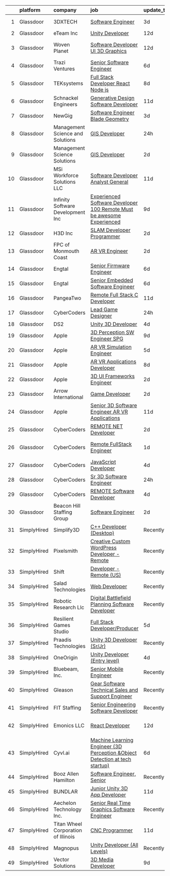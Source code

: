 

|    | platform    | company                             | job                                                                                                                                                                                                                                                                                                                                                                                                                                                                                                                                                                                                                                                                                                                                                                                                                                                                                                                                                                                                                                                                                                                                                                                                                                                                                                                                                                                                | update_time   | location                   |
|---:|:------------|:------------------------------------|:---------------------------------------------------------------------------------------------------------------------------------------------------------------------------------------------------------------------------------------------------------------------------------------------------------------------------------------------------------------------------------------------------------------------------------------------------------------------------------------------------------------------------------------------------------------------------------------------------------------------------------------------------------------------------------------------------------------------------------------------------------------------------------------------------------------------------------------------------------------------------------------------------------------------------------------------------------------------------------------------------------------------------------------------------------------------------------------------------------------------------------------------------------------------------------------------------------------------------------------------------------------------------------------------------------------------------------------------------------------------------------------------------|:--------------|:---------------------------|
|  1 | Glassdoor   | 3DXTECH                             | [Software Engineer](https://www.glassdoor.com/partner/jobListing.htm?pos=109&ao=1110586&s=58&guid=00000182101de453986883a15dc06e75&src=GD_JOB_AD&t=SR&vt=w&ea=1&cs=1_05bfe24a&cb=1658127771257&jobListingId=1008005840550&cpc=8A48E7D5890B96AC&jrtk=3-0-1g881rp9t2f38001-1g881rpadi15m800-c6b13fc7484868f4--6NYlbfkN0BxJiPmzglThtDlmiloJHE9Ce5CD7bn-HGAMSBWQ_ed4uXHk8Q80LpYmFXqBGXclbjkctVquXcGP7pmJtOy-jiLcdOh0u3D-fW9EtfRPo0RXxZ6iUNtv68jgtH1BMFzXrgcKGpaeKYm1XOvXBfdrxw6CIYEkOeoL41kQcSIhorFwhcB7KVSTvESokhaq3p9xwKOMHcty3kU2KZc7h5zcPejJWAYq0JGL_1QNtYxMAN8jW-8IQec0ZD0aWKxi1di-AlsNjvJrHtzL79i_0qvrM_rMRRS-3w9hpRozcznUhjCVDNMPLgVWQW5J--tnh5VBd6-9p2Lr9uWpiqONNdH5dh1OyxErnfNI3qrg4mGXpyL2HwQlMGDWTPk0ap7RkMsKT7Tla1EQRxsGIByO6MNNOGgBtr7--1aDk-UEtbqR3YrWadqcajBFYrmkIRyEsn5cvP8aTo2ReggfOYAyX55dPOtRPlr11jnkeY5tgjNzehmFrpt1qf3Chqyn4dDMtqi1r1daq2XKXPFUA%3D%3D)                                                                                                                                                                                                                                                                                                                                                                                                                                                                                                                           | 3d            | Grand Rapids, MI           |
|  2 | Glassdoor   | eTeam Inc                           | [Unity Developer](https://www.glassdoor.com/partner/jobListing.htm?pos=115&ao=1110586&s=58&guid=00000182101de453986883a15dc06e75&src=GD_JOB_AD&t=SR&vt=w&ea=1&cs=1_ef97616a&cb=1658127771258&jobListingId=1007985414064&cpc=2CAED5C921A5F994&jrtk=3-0-1g881rp9t2f38001-1g881rpadi15m800-e4f5f2f77c7a5e27--6NYlbfkN0BrebvuryEatuNHUHZCAQUz0OnV0ltSPb-mADEOcHGVot9rTrxxekT_0oFh76gfC5mPXlbWNqmB225apfScfrCU2JrkwAS7ewq6yO6Haz_G-wU55LR7RRBedLF-9-2wWB-zpB5YeSZ4IwU1LLrhnPtAiQ9DRpiCdciqnutn4FeqqqxBf-2elZ3V7AfpppKr23KPBMBCPfR-Ob_HqnPdezsZd1bxVhj_2SDTw1emy3bM1VTqraTnBLMtEtIbpqF2LGZa_FBkTHBhf9dvxEewmVwm84FvwxLXoyJxLk-h1QSY7hJW0DUIHT_PMhZU2VLiU-heJ2YN6UoxPman_DOsBq56GG-77O6HpDt79xi2DvT3m2DbYo06NI8Cdr-U_J08h6_iOJZ6cocZ0hbAEgK6cOo6xRetUVH3pfsp3Jp2pMSKpeu43ZsWW6lQIqmurshGeSAL13PUVHN_xqij389kcY8BSN9ZovYoICiXTrFpga5OgdvnTsayRuiUIitL4rWKhGY%3D)                                                                                                                                                                                                                                                                                                                                                                                                                                                                                                                                           | 12d           | Remote                     |
|  3 | Glassdoor   | Woven Planet                        | [Software Developer  UI 3D Graphics ](https://www.glassdoor.com/partner/jobListing.htm?pos=105&ao=1110586&s=58&guid=00000182101de453986883a15dc06e75&src=GD_JOB_AD&t=SR&vt=w&ea=1&cs=1_ba1cb779&cb=1658127771256&jobListingId=1007986416991&cpc=EB1BD5B9C2162114&jrtk=3-0-1g881rp9t2f38001-1g881rpadi15m800-45e24007f5f1396f--6NYlbfkN0DSgjPPcnEdvoK3uuxfISLALE6pB1FR7YSHOr_tSg5_QCn410VK5Ds4sai37YL-FnFSoIZqvE9RVYgU4zL2mlfJ_uFXv9xCsapT1JUXc56Sf65AsmN7g1lfrJd60L6aU9d3gZIf_D8CIwL1yA069_Fo_jYKHls2jd_9vSYBSvU59-ydQFe80vLvRdlRA7u5cQ0727H6ZI0CAaCr6nyqGQM8CSO89g5oQGVVtk8-mZLjSVp-Rq3ngnhxsktXPVigb1Y_TrxeN3c7PFqGYysXwMrQLuN33glpPJU3NyDQQtY41Zh8NFwCuLOxdMdBJWOBdqUWL1_X0HmfKCFLe7Pe_LBU0eJ1E1EQNYS4SZBc4-mBkp0ySCiAOIk2XYfNlj8btNF_MGvOzGggqkIkxARgU39N_MkzIQT1AvUZihF7_qLz1kqRyYTV1Qf5SigpPM3R2nw1ukjw_Kzb4Lg9-3oF5LtbHbHmSjWYFLyiSEeNGQeEbFoTD1Zhk4pFOST0NdP_XlPCndoeowXiV1g1hBge-wUWlUvX7fBqmAdEWASKqpR9lBU6fTgic-Jc0xK3IWNjP7tX2BXOP6pkZw%3D%3D)                                                                                                                                                                                                                                                                                                                                                                                                                                         | 12d           | San Francisco, CA          |
|  4 | Glassdoor   | Trazi Ventures                      | [Senior Software Engineer](https://www.glassdoor.com/partner/jobListing.htm?pos=110&ao=1110586&s=58&guid=00000182101de453986883a15dc06e75&src=GD_JOB_AD&t=SR&vt=w&cs=1_1b6e07b6&cb=1658127771256&jobListingId=1007998137942&cpc=56632219D727AB75&jrtk=3-0-1g881rp9t2f38001-1g881rpadi15m800-f16609d8f6ac3bd3--6NYlbfkN0AZhccrYCUSJlZEde1UnGXnwlG1V9FU8luw-eezWnVYr49lGYRsvm72A9IUJ4ARmmhhmqWqCsHT8TQvZkntzYuetMgMs4qSz-iCt7D3uhbiC8eEDz6dFHUh5Oy8zx9fnbTTiSF7kdw9GxXnUvpMcjEN7LnUIyTdMN7NrSVMgyKIwgoHEq_9A2e7ArpXTeoqS9HAB-lGxi5FBrPBWwXtGAnz3ipWkB3ouTNCTVXFqYZFRKcXJPufMI6FirVDN5fq97Fxj-bneTxppOEtgAOwTk0EX8voKDGbZkekchToeS57akRxWybVkEhTEmxejq1aD8aE6vLY3IbeOAfVZjEHiTFDXsh6EB_h2EytrppunXVpDgHijPKp3o17ZjFotYcS2vgkHfJngAHnTVmo9Xkm_-O3KU0RPW9BX30v3VF994upAykbxUYJZ-SG10ZAbZ5X8qs%3D)                                                                                                                                                                                                                                                                                                                                                                                                                                                                                                                                                                                                       | 6d            | Orlando, FL                |
|  5 | Glassdoor   | TEKsystems                          | [Full Stack Developer  React Node js ](https://www.glassdoor.com/partner/jobListing.htm?pos=126&ao=1110586&s=58&guid=00000182101de453986883a15dc06e75&src=GD_JOB_AD&t=SR&vt=w&cs=1_42b5eeec&cb=1658127771259&jobListingId=1007994197078&cpc=451933188B21919D&jrtk=3-0-1g881rp9t2f38001-1g881rpadi15m800-e5470a0c88ea5a8f--6NYlbfkN0AuKz8EBO1xHDEL7V2YF9xF3dC_I9B9i-Zw2Jh8clPMK9BxhHDJszxSyW718EipT5MlaGIjSuPp5ThcRqBXMXYGPTa03Ekk-65yCIpng8GrnZwI-xdKEpRv0ZmCj6anxiJ7czwOpXb1PgzGPNwQoOONxMJO8q6FFUY4ZKBspCjha5KoeZTS0ko4u6wikH0Qd49fS6pmlT68n0zBYbNEni5rq2IQZt-iPlrq18dteuGmuDIT3mxc1T4IwLJOZ-jaifLZOZ_unhKEYlknHHOrEIS8Qo_RxtOK1FP0JDWoNITx_8Rzguy-VkNtOZNQWvqXsIoKc3oR3qoPoaoj3S8si4lvThjo6vikrXy6KZmGcduef1JGQ0tCbLeKQppfahOMZG21qlnSZ2jvuEYuhnH824i_5NDukRUhJZVRGwaKSb1SqBNPS-p_TnTg2SHqVjU8oQ5tX12wCkR7OhhqlA2x9KbpxTGzYI8h9UEDbhB9tC7utCX7GZKssL2W8TiY5uxt_sIN6Xd-A58AVhvistCKSsrV1uBeZSB2w73G7wg6XVxT_J637atiFBx2M8HHYBG8B3aSbYd2YglZawsiFIdZfPS539DhG3KZl1kQmTpgy5ca_ySfkTs6ScYdGkfhOQdyAAoPLInPCTgCEG6nUYi84zSy8dLBaLn1xj6GAJQuHx_AAFj6kj4J-dUPuvvCNEKEuFp46JTTkoJyJN2WP2hCDHNm0FlDWF_M8KkcMrWZ7b6YDTnr_J7tw90msBO4NIGOCfqzDmCt3mwI0u2Vuo8H74j3M_rifz8wDMwQO7qEVbxWUT4LgUCTowIqUUywi5KEGdXeO8ZckjsCi4letHA7Do6weIox4uD6ryaxHV7QD71oqSaaNLKv9JSoOZfxufWXNefq9jnPjdAXCw52NPKTgE0pDEofT71VA7RcBOyJNFmnaC8OUMU_QGadu9WVTzI0xlCspZ11y0BH2w%3D%3D)                                             | 8d            | Atlanta, GA                |
|  6 | Glassdoor   | Schnackel Engineers                 | [Generative Design Software Developer](https://www.glassdoor.com/partner/jobListing.htm?pos=101&ao=1110586&s=58&guid=00000182101de453986883a15dc06e75&src=GD_JOB_AD&t=SR&vt=w&ea=1&cs=1_0e4d6df6&cb=1658127771256&jobListingId=1007987458836&cpc=FB91BA2009EB6168&jrtk=3-0-1g881rp9t2f38001-1g881rpadi15m800-7e547bc3bbec425b--6NYlbfkN0BrTPNwjDoELvBVia9gkET74rNEsU_fi4RRK14NiMbuskwBmYiUl43ITcLe-zL9azDC2bpr2SCa5atbsWtVarJGFgRc_UdXsaXv9eSq5MhWIbYHXS2iNjxtl57jP_-YbQkWhoL7t-RZsYxZUoCrAWVDMEXxgRFdx9CQTy9-cnfIsIM4DpLEIpgy2J1BXSAbDob_TWCQbJuJttYrU43vksug_C3aQzLbeRj8ieQ0ro6VHfT5A-gOE7_f9tXakB4nfMg7W1pFZfM9OjVaDVX-gNW1y6gmVg4PaALxNOUoLkKt119TV_-F5EXaaBE_qxwHXDjfshuS6fgmJLEUyVl_hFWVt-hJz3zAjWd_16d7vdaHEULDpDQsP14qUK-88wGZfU7ZhcGTgdFV0lI_n9Q4Mm_UMQR3dMFA_2i4ANXqe_AHWnfq2PdcLAT8latloYgfZPSwyQZxXq28nXiTtj_K3QUhhWJGeFm-JI-BBFowN5RrDs-lXH2qlgqrdVQM9SCa131OWNxOLKC37rqnLucAUn7GEL1SGkgW9w4%3D)                                                                                                                                                                                                                                                                                                                                                                                                                                                                                      | 11d           | Omaha, NE                  |
|  7 | Glassdoor   | NewGig                              | [Software Engineer   Blade Geometry](https://www.glassdoor.com/partner/jobListing.htm?pos=123&ao=1110586&s=58&guid=00000182101de453986883a15dc06e75&src=GD_JOB_AD&t=SR&vt=w&ea=1&cs=1_a59343b7&cb=1658127771259&jobListingId=1008007115522&cpc=7F6F94E2229B3AB5&jrtk=3-0-1g881rp9t2f38001-1g881rpadi15m800-b6efb5f36d7a9c11--6NYlbfkN0DMRWx3dxQwEUy80STP2pDlM0S_bnaKySzJTmtENEPEW3GrnwDjkmeNwP_gM4-BL2G9VqmTJnqK9C3H7EK7hVnOrW7v5Xg3mH4sRm-dh5uhqzJHApu4-VZaWdG0UK4pBnDKww55av_Wf8q3UY-PGU5TXtzioDi6yt1YJe1c7Ay8uDydSv1xKIoUecpnPg310Jj0blGKO3N5IENugbOadX7Gjv5uTbYL2UNIU4hIU1zq0iDFRenA2GNUOTOGwuAbN7R4EShJ-pD0j686ULVs4buA8UsZEA1Z9a1gdYBMQjxc6SWSdvbLtw0eP0LfMiaGJC72YcbdMnmqe2BriFQd2IeDbtXdPOFyVYSfc3zkfmyjGuHtWoBbfKyWWOgQ3l6U46BpFKvpKMH5OQJsGGGSbBgqv6CHBkBt7ssSLd47x7r8yab-ByAtsipRVZvFSV4CR1zirNT5CZXfIYC-UXqiD6ibQFsN3kct9gR4WGwkbSaFnZWoUEoJDyKPRYnKqv8UEMYL80vIWwZM-69pXBPdUe9lmKjERovwuqiS1tsASjz_z3YX7RhjXT-ri29H3zCYTYJfBqdbyz-4qM_-3pNAnAZwSQuPla4Kno_oQTICyXzeRlGJkRGhMRs-cwvo95ynsOYjCwxisoVmS0Kbzg3wHIKC2W7hwV53hnVam3GOjHHfdNNeHI9X9umEQKrZ4ygLdpsZ48-QEp3JnYICQM-6nw74brkc6durLAG1pV2bzmfdpmnTPOu0CHwTv2KocOihePU%3D)                                                                                                                                                                                                                                                        | 3d            | Orlando, FL                |
|  8 | Glassdoor   | Management Science and Solutions    | [GIS Developer](https://www.glassdoor.com/partner/jobListing.htm?pos=104&ao=1110586&s=58&guid=00000182101de453986883a15dc06e75&src=GD_JOB_AD&t=SR&vt=w&ea=1&cs=1_743bd756&cb=1658127771256&jobListingId=1008011093750&cpc=BBBD384EA192911E&jrtk=3-0-1g881rp9t2f38001-1g881rpadi15m800-e6bb34db540aa408--6NYlbfkN0D788tVLZnHYB2JKTLmCXo4PydfvtZKcdbYx6lxKaz3Imdx95jlIVm03Hlg52grzxIfQb6i2kOGsmw6mlrBAzUW98swinoh4htG-Z_t_cNGy0UWNgR57ixR8Ksvb1Z5XuwvicyZ13R2X8xHvKPjcNVGU65xyRpPgLj5SL7g8lUO6m9ikQ47CQ9gK6PWlRayUY8Q5sGB285FREap6Z0isHpOaowbcfBsaix0KIxigK30o9ZK7zVIUgybhH0IHtwDFsPf3cI5-lsnHfl7F3rxrjXhSv0n6yzLw1ASRv4rtSO-Lc0HvfM5AboXocsAgIHakOz_T74aVzxAoRpAV6uwJI95yLlb1Atc42_abqhUm71rRQK5jOMRN9eAmXox4wpknmNaSlYYTnjh0fgPqOK6gm0UF9fIi2xOr0DVLwAHONMubEaPvVxM2gUGow2Tzc5MgOOYENT-TCaXQwQipz5Ag55h_R5lVD6wPfY6Vz8pDLW5lC0KlQ3lg4Qx_8zqcZpZQ6HL6ri5By8liA%3D%3D)                                                                                                                                                                                                                                                                                                                                                                                                                                                                                                                               | 24h           | Reston, VA                 |
|  9 | Glassdoor   | Management Science Solutions        | [GIS Developer](https://www.glassdoor.com/partner/jobListing.htm?pos=102&ao=1110586&s=58&guid=00000182101de453986883a15dc06e75&src=GD_JOB_AD&t=SR&vt=w&ea=1&cs=1_21bb5b61&cb=1658127771256&jobListingId=1008008426386&cpc=93AA082196C185B9&jrtk=3-0-1g881rp9t2f38001-1g881rpadi15m800-f691534a5cb0defb--6NYlbfkN0D5EoDI19pzLD_ZoAvoqM1-O9qeTV9KvYbDAr1-bMzVcQf2IFddxPxdVpy7nU-eKPkVl2j_kXMp2VNSq6XAsCy1xL2FA03BOcK43qNTTXUwQ9ZVeX9oC2-ale2ASakUlZrh_Mk8ZWIt_Nb-3BN0sZjtTDXt05vzuqMIqGR_7P_gsEFFUBVItSBf_XrVMIA1d93NgxjB-gb1M0tRFJ_7TbbfMObfSZ9Cd27KCh0I7c4R2uqY9-ieKWRO6r49lI9w2bWupi1wCbhCPdna_IUVnr_61HD2qZkjd49b0m_2cn0w5GUXGCMIZ4ARcwlit33vjtHsK1DBIMvL0M07VFBGq_MdjVrZyxl91nTRrUHbM1eV9XCVF1LdSOD0h8Czc58CMB9I0HfjLRhZ-aiXGN2FyuluWQF7QPFcHFOy8ASyTI_fAL7FXBbOOqnwMv9hLCB0xBEHiXRYpxNzIsHUf-f4m5rowUqj2OM6U7_Hjz5x0ieagVjPR8-1QjPewDQeMYYO-e85Vn5j1E99Bg%3D%3D)                                                                                                                                                                                                                                                                                                                                                                                                                                                                                                                               | 2d            | Herndon, VA                |
| 10 | Glassdoor   | MSi Workforce Solutions  LLC        | [Software Developer  Analyst General](https://www.glassdoor.com/partner/jobListing.htm?pos=120&ao=1110586&s=58&guid=00000182101de453986883a15dc06e75&src=GD_JOB_AD&t=SR&vt=w&ea=1&cs=1_31b0a4c5&cb=1658127771259&jobListingId=1007987829949&cpc=451933188B21919D&jrtk=3-0-1g881rp9t2f38001-1g881rpadi15m800-a873d79e8ee18cd9--6NYlbfkN0Dg9NeJ8_UI-_aTbBL9b9PV1VIAb030JKK9X34KvyrkNiKcIk3LqY9I34kHZwOtSKihXfYVj57dr8D1lUAZnq-IR_IAYhx3mZqPYt1W28kY-NoDTa9sZ2qdKvcknJx015bYSq55ncP3RFmwb7leoYtzbPMiZgLoXS_lUh41dfIltsBe3nPGn_r777aU9qXf7UW2BUkWhMhCDue-M0NPUqhbvob3Ly2olwZOKv7ON7oB6iRaBzOsm0cIMARQKBSQ32K3tFyUxx3ti-ICgqfCjZtT32UUlEy6ML1g98zfjy5mOpETmYerKuTIHoh-O6gKPHAsmakrpNhaScsKOtb3VTOAI8pFXRErQU3l-Y-7sWihiHHhCli0SBWOG_-gH9SuyLeP63rhxa1ds5SZsxYdV1P2qTohAXnntca8_SPDQX6fDEEV73QhvOND8hEMAXpMCYif94mxOc4tNtZg5Ki8ltfwOq0qDtSr6wvdEvVnLVdbkvULETJEa4FgBtTjhZCFhrX_bdvQpAb1cjS8KZjmXzpW)                                                                                                                                                                                                                                                                                                                                                                                                                                                                                                     | 11d           | Chattanooga, TN            |
| 11 | Glassdoor   | Infinity Software Development  Inc  | [Experienced Software Developer 100  Remote Must be awesome Experienced](https://www.glassdoor.com/partner/jobListing.htm?pos=107&ao=1110586&s=58&guid=00000182101de453986883a15dc06e75&src=GD_JOB_AD&t=SR&vt=w&ea=1&cs=1_81d806c6&cb=1658127771256&jobListingId=1007993394974&cpc=DE56C24FF6DEC286&jrtk=3-0-1g881rp9t2f38001-1g881rpadi15m800-eac65cdda7870806--6NYlbfkN0DXKDYI_yepg0NlIxbNRNpLYk6-xAUlLi5O8UrMeMQSh3pNpjdiW1Sf8S7F-R7ry5FRXc-juaRw04YKabKgxk8-6Iru4SUJLBmPhkQiSB2TipXdLRwztxZIGFPW1Q4dowMoeyW0CQZCb3NDnlQrFdAgvHBP5WPEDsrbrqIc9s6hXIaXGTBynWm7xz1TuoFFnYaxS-DG78xfGStEyzQRoco4cVYtNUnn2M4bPDQpAeaLbhMLfP13DPaRQC7WNPVlUy0uyGbX1Vot1S-1XnFVOphAcQhmUxbtkArQICoNHeB6cGkNEXArKPWXjOmnisiGB6CuJOzNfWQwVJQCdEubEMSycdiQt7e1m7IF7lo8Tam_fFESaPsYvBh7O31lvSGx-nLNo-7c9-C77Zl7WgYNWhVO_KEsUeXc5SoEhg5meb7vW4BgyhYrJae7GCflRGgTiFzq-hHGiqXmKzhxVuoeJNbS6WNZM7ELrmXpKO0BwHQkXZcO-DzjOK55j8g5uZ9YyrXKMPFfqFLz1f8tw3LREX7MDsfkvRPwXAjYoHWjQLnh_bwoDPUWO8hRLpWG3yV2ZFI%3D)                                                                                                                                                                                                                                                                                                                                                                                                                    | 9d            | Remote                     |
| 12 | Glassdoor   | H3D  Inc                            | [SLAM Developer Programmer](https://www.glassdoor.com/partner/jobListing.htm?pos=103&ao=1110586&s=58&guid=00000182101de453986883a15dc06e75&src=GD_JOB_AD&t=SR&vt=w&ea=1&cs=1_eae87e45&cb=1658127771256&jobListingId=1008008514010&cpc=3B453408E5782294&jrtk=3-0-1g881rp9t2f38001-1g881rpadi15m800-5537fc3e7733a8e5--6NYlbfkN0C_kYFcWe4Im3TRdUSuZqhyeMxyATEL5ulxS1hc4rSp6uKqNyxQYFVsQKMFZziBSJ4VVuNJK6yjH_GYAtsTrze1Qz6f4gXqsCRSNFF7QtgPCkfZ1LDRuY6iL-qy01m_njHQ5NguFAnKepn7DqBh6iK6SQil1RNdjY6g5p0OF-GiGKpi1nUh1co2KdAT1kVRsxI0qt3OqJ_cvwzcszIdYJ4g3cYESVA25x32jAZCyw48qGVrDOj6DSZDo86ffBPQwtghr-HUO_ZSYYB3_bOXrMugVcBORsjs_qiT-N4adulejATShNYGXx7PxTOzg6qAcCH4Fhb-99C5H7SrTv9xIx5V5G0pndftV_D6iAZfO_L1BtyCjLQsnJygAllKQJ81g0DWQ3VKnnZ7y2PgskLKPfZF6ogHpoGpiqUm7YbA-naNbKST9_eZodY-MZzkJbU79eZWnTkRQrf6TAOXxrdSqbsHSAbCROz48KEesIKkfqMAtLmArcsj9GVSKGtvvUPDe896DP8g5G3PZw%3D%3D)                                                                                                                                                                                                                                                                                                                                                                                                                                                                                                                   | 2d            | Ann Arbor, MI              |
| 13 | Glassdoor   | FPC of Monmouth Coast               | [AR VR Engineer](https://www.glassdoor.com/partner/jobListing.htm?pos=108&ao=1110586&s=58&guid=00000182101de453986883a15dc06e75&src=GD_JOB_AD&t=SR&vt=w&ea=1&cs=1_00c3510b&cb=1658127771257&jobListingId=1008008395089&cpc=AECEB822CA110EBC&jrtk=3-0-1g881rp9t2f38001-1g881rpadi15m800-6ea360dff88ed17d--6NYlbfkN0CLv2CBgusphKIwL-jyz1jWirmJ0svNnTxHpeNhNaNJDD3B_l9KdkoZlyygzogx0NUkkQBJEELeXyE3aqUkDRqupv7WzzVk10YumWlohhatGi-Z14Ozi3HdFgiZLW4ahInlZBVGSH8DCv0MIbIoKUvFqKzXab9I-mAtpaYOVNOkK56mikoJBO4JMNqHoTWJau04B1MuqfcRfE5SNSMDkTLeFsGM_-R2s9xQMbt2JfT6CSwhbL2UnfsKhmSyQselFKEE2kqTuhfoPAqpMS5Ump4016SYvL7NARuq6XOlyBqKMa4tEYTvyVGvftIlKvTqJN5Gj7-hJgPlgJVK1GPDo_C5JGE9exPyHPDZqwPNbYnph_KTvkGa-K2mvTuxq1EkT_jjopU22X1PFIV1L7Fk4KN9lnhp_cOFSDnoBa0lrEcSWgc5S7519cC2L0hcQSVbil1J12rVWKxg084Q7KeYb-MzSRhS2ejft7r5kkwAE7GVyxw12lekGnZRlHWsy3VZjPqHJnZu_sGC4jVQLYdofcvL)                                                                                                                                                                                                                                                                                                                                                                                                                                                                                                                          | 2d            | Remote                     |
| 14 | Glassdoor   | Engtal                              | [Senior Firmware Engineer](https://www.glassdoor.com/partner/jobListing.htm?pos=125&ao=1110586&s=58&guid=00000182101de453986883a15dc06e75&src=GD_JOB_AD&t=SR&vt=w&ea=1&cs=1_259361b2&cb=1658127771259&jobListingId=1007997749854&cpc=FB7E4A1762AE5BEC&jrtk=3-0-1g881rp9t2f38001-1g881rpadi15m800-f352fd73ebb209b7--6NYlbfkN0B7Z8t6fEMDh_BTkcJVPNJicKvZQEBTy5HSwyHa20ewqmyfWNXjNsfvmtdqiCQm-EwkGVhWC41tiQN2mrC4JIHXkbo0d9lIRyVttaPD5n4y0YB2JTrKS8Xs-UojCRzAQwoJnDd55hQ_pVUPu4o1f5GskgQLgBiwmvKf8p3NXDyAG4x17QdoMSExGb1pWsV4vBAwkY4NJCR3ihPDmxDT4ADJGkeCqfmKM0ieZgEfY5gBZEO2VjwXK6WlHIGi0sdOyt7M6fQmcxP7ahRRomSW8Dgf8bpKT1rQK1pOW6Kd8yfv-CQ1xcXdOrMxjqV1zoLMa-cNrcxQi1EE7lkrkLWY2I87xU4efKBoJsigUSFoSZZJW20QmK_SPpkN9tZrSjNXLipXkyePXp3cH52wt7DxmFnd7bJkVGv3--fAJPSLpelW2E3yZ6a_cpQj4nQk6oWhlDGAHv41hychsSYLOd56fif-q9cQEzqnstLS_oSi8wkDWBI-5htXAq33YBMSoQrlkwtR_81sF-kn9CIwrCvihSbn)                                                                                                                                                                                                                                                                                                                                                                                                                                                                                                                | 6d            | Remote                     |
| 15 | Glassdoor   | Engtal                              | [Senior Embedded Software Engineer](https://www.glassdoor.com/partner/jobListing.htm?pos=130&ao=1110586&s=58&guid=00000182101de453986883a15dc06e75&src=GD_JOB_AD&t=SR&vt=w&ea=1&cs=1_b2b3b58f&cb=1658127771259&jobListingId=1007997824843&cpc=8795CF9063CD573D&jrtk=3-0-1g881rp9t2f38001-1g881rpadi15m800-82d6f23704817a50--6NYlbfkN0B7Z8t6fEMDh_BTkcJVPNJicKvZQEBTy5HSwyHa20ewqmyfWNXjNsfvmtdqiCQm-Exwe_wbqNu0QcFeivMAlMSODOnjPIM4O5KHHcFOrvF3nZ7IR0TS_3NafrLNa-GRmrCLDBAWYCfr-3yabP6jYzArtLUwaDuZHeZnwhhiPjv9hMRAdwv-Rdt9ASIuz4idRbyqRbUgB7mqjdTbLDeOjBzGjGfCAV_oGMPXtTPb2jJGLB29J8XYxm0dcJ0gBF7QJroshoa1Ktg74e1BzWTWGKCn6rMyQm9R6KtLIEj6i9VXdGPniAElRDi5_IUoGVFEp-flbqzZcDe-6VslqQ6biLwA56mnUIyDk3lMpZN1OvrLXAUdi3bf_tPaTdXM3TOUp-8Mz49vtC3h3oILwy3Nb14EWu97fhTwVGrHSPJyhg3MYupyRKrtX1hy-GfJZH2OA2kOrxFJBDync8ILjmlQKyuhx6YzotmsuRoNU5w--qk14y78XIT0_w4FwMtcNuQ16DlJVJo_h253JVPi1UmSuWPo)                                                                                                                                                                                                                                                                                                                                                                                                                                                                                                       | 6d            | Remote                     |
| 16 | Glassdoor   | PangeaTwo                           | [Remote Full Stack C  Developer](https://www.glassdoor.com/partner/jobListing.htm?pos=111&ao=1110586&s=58&guid=00000182101de453986883a15dc06e75&src=GD_JOB_AD&t=SR&vt=w&cs=1_98655094&cb=1658127771257&jobListingId=1007987822530&cpc=AECEB822CA110EBC&jrtk=3-0-1g881rp9t2f38001-1g881rpadi15m800-b4681075ca74780a--6NYlbfkN0DNW2r_g_L4iYlqGxiHKsZQ9YGI4uo45ioTMb5HFAR8n6iDGHO1VjmvlIPbblnpE7ZtFBUYOjTuSl88U1jlK8KBNXypQKDW4Bo4bremIaL_2KQUJN-eXeaNSHEhinoUH7nP9bxEoLzuq5DJ5Nb9TgROI_7XQVUiJwM7zoMFyd7Euhr_f6gFbbZO6tJWZQYjhdDSdf1F4Sx4ux5ENdFCdbRuAQtppTpzpriLVSTz_0L4Xl32RoXHEurj09ChQBQQZyWz_2gotrWVuG1OWtlT2WXZEXBrwp6J6qn2qnacF8gnU5uP8bCo6ddE5Gze4F9ZdK1IEAJ4n_TNaJCVrhuF5cOoqSevSPFWTVM9paDTBDdsjdsvWLUT4GMTFTQQD6JbLpzq2TLPV1LDIUOKgP4KWK7_Q9ICRaIwZBJpUhzLfJvCFvbbpxOP6Cjyfy9YAzv4psrrNB-LfqRcoCnB1m266bDgwxqFgqafddyrNg3ebdTMiEzVCopgzD-TPNQF5Dgw61M%3D)                                                                                                                                                                                                                                                                                                                                                                                                                                                                                                                                 | 11d           | Daphne, AL                 |
| 17 | Glassdoor   | CyberCoders                         | [Lead Game Designer](https://www.glassdoor.com/partner/jobListing.htm?pos=129&ao=1110586&s=58&guid=00000182101de453986883a15dc06e75&src=GD_JOB_AD&t=SR&vt=w&ea=1&cs=1_e39e1874&cb=1658127771259&jobListingId=1008010211291&cpc=6FC5BA77C9A4CD78&jrtk=3-0-1g881rp9t2f38001-1g881rpadi15m800-f7b861915d408422--6NYlbfkN0CpFJQzrgRR8WqXWK1qKKEqALWJw739KlKqr2H-MSI4eoBlI4EFrmor2FYZMP3muM0MAK12PrKEhXiLX5QhSZiV6BHLDz2GYIhMFtINqh4iB4NQVJB8D82fBLagCXjqoaGrpG-6nZATlWZtFTEPvz3YrAc2zhDnzuKuWllI_cbxpFHMp11SOHxlbeNK2YjUU3goVUBo7HL0Qa06lrBz-SjAjF3GHyOyE0YxqpUn4E4tbKXFDiIauECdgSeies0OWTlxszEezufJEN2RMsqscKJDCfroHrdZB4XIdlAG6th9wpiKucDdV-OC4tEeY1J75BtNOf_NzlRzSEeVl_T3dIiFf5NtA95s3ymZyFqTFHkRvOm6BA9HkuJkt4O-ESIXrrJpO_otSt2YkqNSNJ7dIC48oOh7ACRmI6pbNwgfPa0WnEvaFoqXoLnF8f-sX7fJUXwQIIJP7T9PnVBKb3Ucf_K5TjkjLgvhj_k20Vr--t1r6xLJoraDuY-JxhSkg8OljYnuDGSJ7qKssLv-f5DQ4n_BK_8wpWRf2WqZLvVxyMdr7NGDJcAY-5L4UvWrzLFOGicc74yrxL8dZoUDYqIhFFoyH5wdQ6b32mMUDy0t7IA9oXfRuZLYvgdyXoDx2LzpgoUco-Yrvkg2OHMtwQNDu97-ghwmvmMs0jlO0Bjd-gCBIAdMtcROgqYG4H0Pgncm6oilAb6GN6WviicGKyBkKoB9agazhQdK84uNsbBtqBW6bi1UVnr0EbH7L9_gVoGEQ63O2WmFCtfaNkrVA-x3IeTMeUYHlOp2SqHaPgEI3Qu_FgfuMpAY1USeWBdYh81ZW-ExtbClXSD0w05IWvbdqQDWDRC2RPeA3I4yCSIQ76p6M4h_RITigP3akOsaPfFVDB-Fj2q608-tPV3TEWrnJBooRKFADnYSKaq59uivgER7bPPFCTeuOYKLY_tb1pSZI8yIpLrAiUZ-C5Romx2cbmRlIF1NwFoYQ-QXUtwAnRNUH7WSFGV8a36X)                      | 24h           | Baton Rouge, LA            |
| 18 | Glassdoor   | DS2                                 | [Unity 3D Developer](https://www.glassdoor.com/partner/jobListing.htm?pos=106&ao=1110586&s=58&guid=00000182101de453986883a15dc06e75&src=GD_JOB_AD&t=SR&vt=w&ea=1&cs=1_02975c27&cb=1658127771256&jobListingId=1008003789277&cpc=07D58528F3898F33&jrtk=3-0-1g881rp9t2f38001-1g881rpadi15m800-3dc75a4ae4966aae--6NYlbfkN0BKZiTU3MWSf2834NP8-BeeJRmueELpPi8r1E1YtrvsfHIZFXDrlmQ558dKnDmfieoIbn97QAPoRW-TZ4mkqvqP2tqzRnsaUdrNmaIPkW_IKr_b80_HPUsdUYmP5ZWsVs3gTiWr6j4NWSiCx2g7a77tRh7VYoXUMP1SO6_vUSlwwpxN9kSPQ8zkOUvjLEvmMQ9y_-rjhgFnVFAziIbFZe9nBAvcpg05lA5-0-w8J6ui3A9c6oZ-7X8ATU5vJZEpS77X_LiqRMu5xy6LojB9ceuacpKNs5rS1nMUp-vmecF-i-n7JvKPQBb3pirlvjFjDEU1YnhW7iv__vrIhQrewKbo_KxfugONlHGJfY92C2DBfJVvd9cR1XbGbqkyVE3oRT3EvMWiqbdZBYio496NhLX2nj5oao5jKmh0suIz_J8bXWmL7wLRunqgc8UCcV0-BC9Mmm_kYgfV4Lv_H5iJi-JdC8XMGR8VSaObLM8JrTQ3SlWIQvsEVjtP5BBCofvfyWZhZfXOujTR3A%3D%3D)                                                                                                                                                                                                                                                                                                                                                                                                                                                                                                                          | 4d            | Niceville, FL              |
| 19 | Glassdoor   | Apple                               | [3D Perception SW Engineer   SPG](https://www.glassdoor.com/partner/jobListing.htm?pos=122&ao=1110586&s=58&guid=00000182101de453986883a15dc06e75&src=GD_JOB_AD&t=SR&vt=w&cs=1_b0dfcf9f&cb=1658127771258&jobListingId=1007993991398&cpc=AC285F3A3ECA6BB0&jrtk=3-0-1g881rp9t2f38001-1g881rpadi15m800-b697dee509798ed7--6NYlbfkN0BvKrLyj5gPmtZO9T8euul8TCxuuKNOtzRJOomxnwSEodTz2Bc-sPZlt2Zgji_QUXHFFizkquRaQAhsFQIIj7hX7ChGpfYR-KQyW7EEhdPeuIBDIW94J6pyy6wI0XmFQkXa3ZpQElqBwcqR4bVC00SN95FRPmJZlQgipNX8-OJCUiv5eT06jiVq0r5t43evchRQ6SOLfEw0gDGBKcCEa3_X8brsakqtJ5jJAXGYepHYLOR9REuxfBJLTdF4Q5vXBI05rONsw33zURhpWp_I5JabBBH3XgV9-wC5evAe9Yk4-nkDmtjqQHmCHCuiUvuJwB7KraJG4r3NWK-pSVN41GUdB83qw4iwbX_hkNCOEJnIQ3j1lXJEKHSK-QzMA82Arq5zKmwb6NnbJWiOweyN0aFkFXE8K4Zk74AHPvLrkx3SK1fz-Jb91OprxtantWjZ8pzlz2QtrQzGTZ3ZoxlSCHNYakuVjPd4W-_mxI8eRDUNpNw0MePfgQDsGgOIulCcwVyx5KTn_QdAsKev3gw345GruEpO7g1g2X1e6-Uscfh8XC0Duu63s-dhPKVYpCVosk6_cF5XzodAlD2IPQqBqi8yMy9Kszh4yDc4sQBo38QyTBElDlleGoqHPd61wQCIzzk7sGbm4-0-ApIZiV5jqxpeFRTZxquEZ2dJzPyDTHq4Z9JOQ1mkBbNtdZnqRhSfw7oAVXGiQnnuaXoCMjKkFDEKZ65ZF95vVE0bgc2SsI7Ms2QnwZnt2FE8TByOWMzeS8CnKQblfG5JeU60ugYjXFMzDuRYrFHS_53xZ1rc0AMdOkMPHm78nrLnoAdO8kKoDV62ZL-tOi05i3FjAp1IEU8-H6OJi9hrKyujy8njiqxzgmPji43R6go3RF-M2H2gI8C8gKkk-KPjI_XuSS72FRvHJO7jOgDoGgS8kcjT5WcXElHr5j95SYyj3MZnLa7_KWaKfEBsCwYJSQ%3D%3D)                                                  | 9d            | Cupertino, CA              |
| 20 | Glassdoor   | Apple                               | [AR VR Simulation Engineer](https://www.glassdoor.com/partner/jobListing.htm?pos=121&ao=1110586&s=58&guid=00000182101de453986883a15dc06e75&src=GD_JOB_AD&t=SR&vt=w&cs=1_57e4dfd0&cb=1658127771258&jobListingId=1008001513374&cpc=F41FEAB56D215062&jrtk=3-0-1g881rp9t2f38001-1g881rpadi15m800-24ba9ab259d6a033--6NYlbfkN0BvKrLyj5gPmtZO9T8euul8TCxuuKNOtzRJOomxnwSEodTz2Bc-sPZl29JElYHfcoQrr0yPk0Tdd6Nbb32zimBhZvdhHb6yevcXCDmhj8oI1C75MFbRbaCQNVMieRm1kJoJEOjx3jqP4SJ18lXukNgF4rugy9xR0zkvrzq92OC5jimI_wVO9TF2qTdfxSylX7qMfPXYTFoahZ4oS5H9tdI7Ml8zWH8yK34QZbSoC1_y-vHkfqUyPJqFVDtjeARUid1R2EY2iPkSLgR-Ukbr5vEziNFvgaVf5vwCkIxTThkru_GMybayDNHmlrqMQ_vlmUUJvEzjK2PQl9GrdealFuWry9CRt-FBlgn6xogA7A7KXOA3HXebBOIwKKBVrAIN6YqC8BA6KR9Ts_5l65pLxi_v2oPwDJzllwYATKWuogamsjrL79ImGZ5JoqtauKoB462nesI9DrSa7z6hrfqNEQseTpXqwrIhjj9sZUvILk0HD7Ia0Z4ZvN59mI2G0nP_4Rr1X0NE0k3nGXxXHMI77s05-qFsEF0scmD90lAXodjGWxrZIW1A8nGMhgF122amQVmkf-XPDdosd_DED22hhA0yO1N_iTZyQ9XUDCS9D6PSSdkXP5OmEbf5zYKczNtuZQsHcKX9kaukxQWL6gd6GeF7konGNJlhAtDz4Q0BrLcnV3v9iHUbt7BYFZB0DCFKvm_cGjCDSj0uAr3rWHgKkJhFlsPBZLZLOxMaRBe23vdBaWCtlPWg6EQ-zwmf10oChR7Wo2ic3O2n7TKh5ydfuVs61ZEN_Fr3uhMKC5XfRvEtOG5l8n-zPLv9Re0o9X6cHOnamFlDByuHWoGrWQjmmTfMtG99VDnkHNECKqyAD1azNsN_XgavyFMztlLbjyhFlZ0gYca4zNIUZxLjadvN-EyxNsU48ReaJgogrY8STez-Q_hVtW70ClKmhvzpuOrMW7ZtVRNchGaa9w%3D%3D)                                                        | 5d            | Culver City, CA            |
| 21 | Glassdoor   | Apple                               | [AR VR Applications Developer](https://www.glassdoor.com/partner/jobListing.htm?pos=118&ao=1110586&s=58&guid=00000182101de453986883a15dc06e75&src=GD_JOB_AD&t=SR&vt=w&cs=1_726ac44a&cb=1658127771258&jobListingId=1007994891462&cpc=F41FEAB56D215062&jrtk=3-0-1g881rp9t2f38001-1g881rpadi15m800-15adf13a267b7ee5--6NYlbfkN0BvKrLyj5gPmtZO9T8euul8TCxuuKNOtzRJOomxnwSEodTz2Bc-sPZlbtkML8D-m4qO4tenHzNlb7E2qJGfEyi-pL3ya1mCfx4mIE81vJ-_0NUs_GDhmArWDmFns1206buQWsG-nkoYsR4TWoGSK0mR_xd7k5MLJckPV9qEvYYh3VTA727--0JAP-7IFBmaW9K1PgbRb4snlmk0mEXVnmpnqPpbV8T3RIgsB6tnwARN0di4hnsfESSEXg946rSxpvPrEfFU02lwrPI_28RDAqfK8sgSJ--QwGwCSAed2TuUG82I77jL8WPTf7UNo0-G50KaFSPPHQdbI-OVZzQIYI8uE8js94RdGH7cLluVCPWOxwydToIK8rEFxICdCeL9uucqSif_dK1es01FgbcworuIauRMWAoTL3d6IzNkDf4RuWWTYvYA028yk3jNCOYoSyulIC9Ng6e1gfcav9dYCi691SmUbC7S59hOhleIx5FBvZ-3bY0QQwXmi8BF0n2T85w4keiSHS6NvduDzON3E42L9Iuw-hCBhYTKRmRWewGT9A-6TnUTxmT8HpwlFKFKPDBixvx3O1FHW911SISWX-VqBWGCTPAk44_1VmlH3qWIlxh2xCMgChEZJ7RGipjNmMCEW_oWtC6LYb3tUDSVGcBaW_ld4IW5lvLlRbil2WtWO4hVlQVia6XKoLw3sjbOnlMSJt_lCJNp1QBRHQSsOuYYvAivNRGy3YngtB4F01xpepagJvDcT41pKeHnW5ic332j1M9QXno2de7JcQaliqB1UpFFcJD91if2Ur6OLJiOda_8SA3JV2j1b7Ri_uWJNNLmCb0ZZvfDQnZLiCQqHB8os7KGnndxMxPJfhGO21tqo0fYj7PvQIhHYOp8ms6MdxfC84ayeQ2XF1R3KzHukAFJ7O0LQ3TgB51cNjlzyC9EqOkwzN7gS6SanWyVJRpgEIR5E5rcQ-jEXw%3D%3D)                                                     | 8d            | Boulder, CO                |
| 22 | Glassdoor   | Apple                               | [3D UI Frameworks Engineer](https://www.glassdoor.com/partner/jobListing.htm?pos=114&ao=1110586&s=58&guid=00000182101de453986883a15dc06e75&src=GD_JOB_AD&t=SR&vt=w&cs=1_a6bec535&cb=1658127771257&jobListingId=1008009138654&cpc=F41FEAB56D215062&jrtk=3-0-1g881rp9t2f38001-1g881rpadi15m800-740bc62d46df2290--6NYlbfkN0BvKrLyj5gPmtZO9T8euul8TCxuuKNOtzRJOomxnwSEodTz2Bc-sPZlbtkML8D-m4oQhPFEr4JoDiWtrmkvOkV1ZeZt1Muek4EO_rVM0llkCDFJS_9uaxYJWiFKTl_FbjPnK4EOWOPfMIK8uW9YU4tGk4l-OSyYNAYfepmQO6JiCtYt2TTJPDxfLU7mIbWecFeGMDB2qCoWkS7MqKJXTnGuRJPeGpurpMf0naj_5BTRbj3p5iRy95p1Emq1UKsd5rusif2kNwp5B5OsAQJ7CDWKecC-q3G0fmiWQvD3PNYgBcmkBwq6Vzj-poPsOaGPvEIDb8CnDAOYyed4d7C1Cuc1wnLYZFzqK8alYW6fb2afbtmtOLJ3ZjMYaQuwI4ZLrqkHWa_pFLjIRnDdNOe40mY36lPD0EQMROdKXLRRM5C097ANoJvMqhCazRBWOWW-9XgXixGAalU0S0_W5fMKzn8ivV7MOFAQCgbcRZzoEixbScycz3V5koaLddvLj45twoL-polG8cgKVDkP2JENLEazHsLMq5FsM1yXOwYp5--8AU0BFJYZKJI6hMhh0ueMDFsTQmAbjvxh2rw182gafiqU-6c0vIXppn1yeLIYRu_8_a9Eq9ljkijEmLZc77n6q6M1tMytKTavSUZp7IXG7G1hXtXlpSv6D-jyDmDkyAZs-OtVcso5rGvpVBG-gLk--kJTwEQ6-cFkacvpYrUTizd1MskfZaTTceL6kt4Au4YCnQUDRUtKIK9PLSLuqeEoXLkjMjwULrRo7mz_Fm80uEm1ysOnlfw3XiPTz3E4R7kw9forDDyAk26DD15N3qzAYNtd_beo64Yl8cHGsGHfckXd59RT88zgZXJjwUBJQc-PqujFKWbUUI_6m0QhsJ-W0aqa8SFDHGjsNqv0xtUtFbJ_UCJh70TNJW74RUqRRgaAl1mEmcMJrMS4uQfEDngvwltsu0QKpDw6jA%3D%3D)                                                        | 2d            | Boulder, CO                |
| 23 | Glassdoor   | Arrow International                 | [Game Developer](https://www.glassdoor.com/partner/jobListing.htm?pos=112&ao=1110586&s=58&guid=00000182101de453986883a15dc06e75&src=GD_JOB_AD&t=SR&vt=w&ea=1&cs=1_e4fd8728&cb=1658127771257&jobListingId=1008008494479&cpc=C4A69CCDBB3B9599&jrtk=3-0-1g881rp9t2f38001-1g881rpadi15m800-8ae01c0f36fe9a0d--6NYlbfkN0Cs_GljMRtxZWq9EeVFiOrfb1E8GU_w2DWk6sAisfzPocODJL1mpd4Pf6XwmzHYX5uVFaZl639YvIUhf-SKfDp7rCWLf-RZZ2tRwus04HweTWsFzpbwwAPxyTadbN7Ao1EH0iw7oUONHlCoEN-l4WPfkkqi9NCtWOn6VRIglnoiBhCpXXAV8Ff-mOO3aJSyHrI_wnaw4r8t6yANIJXZ67EfiHsKGQ29a1hhCRLw81B9N-ffmbdwDrdMaBCT4yLDcbdzS_M2LnQzxTLIOXYDa_Xmpe167XOyNeByvosHTuiGEu-i-g4Yt7fmVaeysgo7EOOgVW1jFG9dLuKE92IBFVUdHkxYsueWQuux9wIrWOtX6u8CvRTan9L61pYMI-Q_fCBjbnOJVGxhCbVwDIyCWUDmHTBtH7gP6K2pTalbxJS_NhQkvlkwu3DNNKJylvyF7gocZ9Lk1y6uvyTDedZb_0fKnTs_W3er53w%3D)                                                                                                                                                                                                                                                                                                                                                                                                                                                                                                                                                                            | 2d            | Greenville, NC             |
| 24 | Glassdoor   | Apple                               | [Senior 3D Software Engineer  AR VR Applications ](https://www.glassdoor.com/partner/jobListing.htm?pos=116&ao=1110586&s=58&guid=00000182101de453986883a15dc06e75&src=GD_JOB_AD&t=SR&vt=w&cs=1_479cbbf6&cb=1658127771258&jobListingId=1007986637432&cpc=F41FEAB56D215062&jrtk=3-0-1g881rp9t2f38001-1g881rpadi15m800-4186d3402bbf687d--6NYlbfkN0BvKrLyj5gPmtZO9T8euul8TCxuuKNOtzRJOomxnwSEodTz2Bc-sPZlbtkML8D-m4r72eF5UcTDMU1FaSYnofi4ylDPY8Pt1Ty3StQr7k8aEwbt-B-z-gOzzE6aq1P65m-tE6OhN0GONET-xmMmOEDXAdSHNfjDSeAdtU_SylFYXiiQfVIqFEKq72gbCqJLTmLkEAJp3zSBGY8wuLZ0ae-Cf4aJFew1Aoru3iMOww9_RX9bqb_otfCXWblFe8dmXQpTW8Vwgq_sLpUgg4xjDU3ljw9UJXsHUnyEE0VWxxaZatVywd_nUfbCH0b4exPkYrlkLdqBtbAJMrMxkbfWRtzXp4StuFOEf_Oj1WU3kNmD5Ps-xIzMVQzbarxqQcuWvPOR3WWoyFP2MwL1U6YBFlWIBcXXtbQXp8Sl-S6QVLxR99e1HcMHS7opCpzFSJY3jkNbhmupR8_vcssXn90aF_j0us9G5gSQ11QlGMPrHU6tqaXspqTJ0EFTAduiVTF9ifteNcT1hsHPz0JRw9uq1bBcwnaVLVuI1sOb423lDcQKLNogXKBrDIRj6s9wYLl3jqGHQyzQhADUinOtbhrgVwlZFSexgFGqpLABhjuYfFTL2II5gvzZ-rHbvwEWGZFXAsl8Tu9wxoT1DrnLFgjV1Jtljwz4t4-dU3VjuhtPQkvYqDqvAYEKXf5kao00uTUcNNeGHoJ635nNwDSVUjD6850Dyz_U3zi4CpLQCvJgtZMKMH5jfSjbHibE6rw7SOaF_tUXoOP7nXjr2mizcAHgCN4kqjIbkOMQlo_X-mmUXOPwApijKiUVV7hIYa4zmo64GJuk2XeXx3ESOnlDwbjTsuZYjBV_qzOUyo8rxBKZcXFIWCffzJ2H1gSJfRWZIqx9W9PnIbjRjSxqqtj6hLyYPEQ6cF4gsdrdQ0SrhU5NCONhYdRxFvaXw8rv_JRWySxqJpeu9fLIL9zki7ls6BggPxWtwXtS1w8K1pwHMqND5mBJHQ%3D%3D) | 11d           | Boulder, CO                |
| 25 | Glassdoor   | CyberCoders                         | [REMOTE    NET Developer](https://www.glassdoor.com/partner/jobListing.htm?pos=119&ao=1110586&s=58&guid=00000182101de453986883a15dc06e75&src=GD_JOB_AD&t=SR&vt=w&ea=1&cs=1_a678e7b9&cb=1658127771258&jobListingId=1008008701966&cpc=FB7E4A1762AE5BEC&jrtk=3-0-1g881rp9t2f38001-1g881rpadi15m800-32609025d60cc9ca--6NYlbfkN0CpFJQzrgRR8WqXWK1qKKEqALWJw739KlKqr2H-MSI4eoBlI4EFrmor2FYZMP3muM1oRu76nIrQEWrq-nzECdAveoNzwYlYWLzN6FQ4mInq0W_-MeaT-7q-6mQjMIk3ofMYQAN8w-QNHGRYnyg0u8Gi4SmT_SpBxCpmUhy3NrjLgskUtGxFMJhOzJ0IezVcogTsKmeczjMRk8coYKMpF16ejgNKMfE0pHSycOQH1atlmAWBCHIjVlitbV8thSx8kxxaObc1yloaWBjMo00xSokbb2s3idQC8dkYVdqWlL5LGAq33XrhkIUWwcOkibZZ7_pOdT2JYItS8PCc8RdVJb0PO-NNwSnrbtkGc1iS0Ru2ha9gOHQholzsRha-xTfaTRfldIezaUVeqhttsYL2yNMjEDwty0XzO9s-x9Xw4zlIY2DGFx0JZgy3uV8WyEKmRHcuUFZQndUU91whT5bPXcuqYRwehUckmeKbxCOjd-dyoJbvJ9rucvJnxlskSoy6wcKvh27FO1VO51-07savcBQlNeWz7oLTXX4hFm_gFCL0Y-tK8cXE5HM3Qypx6-C27jVknQSxgaB2ELlEDH0mFiTnuS72Y4AYktqWgNH49LT_0a7qEo4wJz_qtYXUNe9_dLIQinH_mTCXJ_lhQMWX6DseSMlbkz2JC-STg7yeaTepAplAk62YhLtJaO4ARS6ujhNVjCxfZlhZu-Xu7udjf79ub107NgRltrzBEGCta75AklNzHQXYrfDnm9OcBpX1_nBiE7bhHwlOPFoGqB-Do9j5u4IplWMBGL4VGd7YkQ6gE5kwprqwHLoe-sRkOvaMvBJPqxCHs18o47nXMc8mI0DKAdyAhM8Pu0LpoaQMPBpBACSZ-CGoAYynrBMytQKOSHzm1FSEbDNEEjtRJnz47FK4LrzgqadiaSlfpzxXjKtPtqqA9iZ_nXZNu4Vo-Lig5yi2VCpJlIDzse1iMdqz4gT--I4P7IGh4hJU_8NTAgVP4g%3D%3D)                     | 2d            | Mountain View, CA          |
| 26 | Glassdoor   | CyberCoders                         | [Remote FullStack Engineer](https://www.glassdoor.com/partner/jobListing.htm?pos=128&ao=1110586&s=58&guid=00000182101de453986883a15dc06e75&src=GD_JOB_AD&t=SR&vt=w&ea=1&cs=1_146df338&cb=1658127771259&jobListingId=1008009980634&cpc=FB7E4A1762AE5BEC&jrtk=3-0-1g881rp9t2f38001-1g881rpadi15m800-571b3b0fdbc5b03c--6NYlbfkN0CpFJQzrgRR8WqXWK1qKKEqALWJw739KlKqr2H-MSI4eoBlI4EFrmor2FYZMP3muM0K9Plf2oVC_8yqqEuYul4gQmHUweETcuiUd-Lj5I1nVYrpdvzSLUgLG11rEaUcLZPsKsSEikeEiuiB4Fxh8HsKprOf_flwSacIYlH0-MOKBGntY0A_RXJ1ov0b3rZd3fFHUQLrlseWUVfgun6TaoLomze7znfYJqThxgB1Rj9qHbwHXzeatS1Wt_WwiOIuWidpmXEWuWpyku84P2BwQ3ibvHYhIu12AYJ9h3bnwNosMbLRQdr575amz0nbwMKKERQ4qM9Lunu3a48YB5zNgONZqVr2FL9K96Q8l_3PU7wCsfVZLj4CWJzeoUWD9EUKAG5zM6AtPbZu2FGgfQR11fPNY9xEY5ADP1HZPZyv86GqIEwEGdm2VX6GvzonrBv5phVLF2cJliEaG45AgXH9nyGkaV5f_4qmYk0Y4gYq7ImYLz2ztKILgrpWd5VEGZDwJkI0rabzjlzNGZiRkwdCCsCZL46pw08kRk2ZiBFUgh1T8sNiCUwUTBj6IjfnmnVCymmwaPNYcGbJzAIclDNnCpOmgW8bO4okDde12sWdI51M4uGSOzo8FVOCqEcxOD2-cxf3N1vnz07jnC-PsNn_X9-5gvCFU6twG13SyltfEAF5fVNg_wyByo5hDVQ6avA2HJIofllOSdOrFh9OydNMSL1Pt-78BujgxHuZRr3YgC5bIbQ-kPuD3tTqG7SxeydL2dOXZLWR2GudMKyqHc1MJBwTR1LAJh7tU9-jVenIYdWuGb3hhug3sVi4UQ-Mh-OE5lg3DfK3VoRZBq9Mey59vOtdr1UJB9-rzmSYMnhN9AYJUJoLHzYZ2ejPv4yPPZkK4KxMvOPfUyCDjg-5njke2fp57GMlBLLGb36MCHLsnXoSC8jFYJtgZl9AV08ZnL1tg-cFbaAE26vID-OUWDR0PhOw5EXQ5gD7ECQ%3D)                                 | 1d            | San Francisco, CA          |
| 27 | Glassdoor   | CyberCoders                         | [JavaScript Developer](https://www.glassdoor.com/partner/jobListing.htm?pos=117&ao=1110586&s=58&guid=00000182101de453986883a15dc06e75&src=GD_JOB_AD&t=SR&vt=w&ea=1&cs=1_3cf0ed70&cb=1658127771258&jobListingId=1008003038428&cpc=FB7E4A1762AE5BEC&jrtk=3-0-1g881rp9t2f38001-1g881rpadi15m800-51cfb9307bf8d986--6NYlbfkN0CpFJQzrgRR8WqXWK1qKKEqALWJw739KlKqr2H-MSI4eoBlI4EFrmor2FYZMP3muM0j5H2zccCLKjxNXi7pGyBypUwueuCYR7fzGW5SiG2ugKWP90M9oyfV7YRmJG4Xo50IKMJCDxTTtchZ0Vnu0y4-ZzgQ1d6RdQRXT79y0EMEtBiFK_Yd0SmFzqkLvs1kPj8sP6MLZSyKrjVtGLwHvFWljCtcOW9GS7q3tfN06LW4WeJgc2JXFGKH9vKksoEXFTrTl-nVIlG9YvNpRcUJvbx2DQ71w3SOZP1Ot7emeo3wyVkCL5-lSsd-SZsHS1V0Wi01dezTG67Q14s3GdUH885X2BCsMLluJT25l2TYpcFjcW2PZSBkNVpcT7YtBjFLtMpsCgykokY2y2iCO4Ktp43XyehR1Ie9sCdzxz7-TLu8gaa21EC_My1cCMZA0CxTVEP30K_rDFAzJgV2TgaSY6nwlNK0Zyr_GvJld6-ke8ljWTyT2Fn_KMiPVMP1vUWSb3nAFLvxyfr2DJEvfptAEIfv5e2C3lZ6z73B3IEbfX-tORAu3V963piqKDfOUu6HBYB57tqb_KCaJ3vPgmRKx2X6xogthWkVTRxTUNZDCG1KgTxacMlf0QNoaKz4FjPO5vPBkl5zs0U5B2cUzthuK2twENncLaWmbdLqUoR7ymaV7QhEDcyLVXD4CbY4mNc1RLutGTzFf8Zm82Q86n3eM1aKH2COyiwT6Uyly-eWjoq5aMTFRiN0iwqIhQpCuUr93zwcs-9W5tWnWdNjAAL0fmg0Z524cdfNDl0QZOTy3blh5aNZs0Fz9fkyfJ4EhMn5Y4uV5qHjwCFfexS01Gg9uC4vyof2TFb4eazOGn9CmMfLRZ3DbninBW9rZTLRyTVUy5KeD7PvZhP9jSdrs8mZ9UbJjYXvffDD3IjUkzohVkHWS0I697EsZ3gjKZ5nEy9oQeS5pgiruYchTWyhugwkPWiHmbKsyZuChD0%3D)                                      | 4d            | San Diego, CA              |
| 28 | Glassdoor   | CyberCoders                         | [Sr 3D Software Engineer](https://www.glassdoor.com/partner/jobListing.htm?pos=127&ao=1110586&s=58&guid=00000182101de453986883a15dc06e75&src=GD_JOB_AD&t=SR&vt=w&ea=1&cs=1_06f91271&cb=1658127771259&jobListingId=1008010211014&cpc=FB7E4A1762AE5BEC&jrtk=3-0-1g881rp9t2f38001-1g881rpadi15m800-b9cad0cf45141ab9--6NYlbfkN0CpFJQzrgRR8WqXWK1qKKEqALWJw739KlKqr2H-MSI4eoBlI4EFrmor2FYZMP3muM0MAK12PrKEhSPFFSGPT_U3SOHY_6kiO9UUOCd6t8f6EnekfKpfvy515X34qce118M-IuDwwGfMPstpIcWp0DSlK2_k8lWGvHkgy4AwyAmnsHNJA9THwzx0quptAUtaLoHmoKf1amV5o6s3FFNcfmQbSMgDg7p4wTP3XYzdvtwEdYHA7n-EunZ06VRP83LpkUVk0MJDLxjv3xB83Sb7GHRFDwv2vD-ZVYPyfvsJoPFW9QWXYjfavOpPmbyAJ_6OzyDnHxTLi4uM2f07FnwzS_tti8QdMl7lZWpVChVcrwM0apYeM9gNGXnd_UwAK8Gh-eNxunhjNpKKMevpgmcTfNOn9ZUu_RwoNRmwxnuvH2O31OVcAz0QvCv72TFys63abP35u0pvgIG3kyLb_CDKOpJYwebq_Cl5T74WajOhUCu9IXbnknoiNBuM6G7h4qAsNGAxnBv_Da_16Fh2ZditCAG2dUs6yA5o1RdMc_s-7ROUc-mV91o0lFcu_fQHTza-EOV7gJAOH4xPn0m1gxvtvW2pEfB_DtL2_CYG72IvyOQaQ2GOvsy1q6L2ovpg2vFpzYnkK_48x99Oitq-OMgec9wVzyyxLluu_4vKtgbYxXCB3vAu-y4FaVLRTsnUfnOJBiyjAtg3zFsDESWz3YjdkHsVltitHjIP2ImpNMe9RJCHrw6sghZJDWuEKfiGecJkR1kLRIgi3V4XcRx_zlnIMQk_LjWbmuTyFAAYwrE_C__uUKokRFfyhUSG_Ui14svC8hvMAO9uSc8T-nrRlRmS3klHEjXucBfLs8z_lXqhb4Z5_TjkNGVlUYEm4zfEvybMrqYf9-PruIaqI-QTjCUFV3-KAYoVrkXyYV2B89lpP0q3Eba0l4fvXax7wGg3suacIyGw0H4SFzsstbvyQnXZdRe-t0KvMHWVigq-Wyz3azMs8yJbR_S3UFp9)                 | 24h           | Irvine, CA                 |
| 29 | Glassdoor   | CyberCoders                         | [REMOTE Software Developer](https://www.glassdoor.com/partner/jobListing.htm?pos=124&ao=1110586&s=58&guid=00000182101de453986883a15dc06e75&src=GD_JOB_AD&t=SR&vt=w&ea=1&cs=1_47de1af0&cb=1658127771259&jobListingId=1008003038599&cpc=6FC5BA77C9A4CD78&jrtk=3-0-1g881rp9t2f38001-1g881rpadi15m800-e6a49d835f9104d5--6NYlbfkN0CpFJQzrgRR8WqXWK1qKKEqALWJw739KlKqr2H-MSI4eoBlI4EFrmor2FYZMP3muM0j5H2zccCLKs0pERBYqLB69WHjFGzSeaDBlSQcXAJIGsGVz6SDOpq3l8aj7lTUmyYm2s7iG-1_MpeleW6rDM5Ge1--zgOAtSX1-A__wT_8VB8MC3G9SJvxJOF4ByInTaottDKFOJFDqTdnQJe4GKwcErps1Ou9rzV1mFlWdjTdM9fqpQCh1xfQnGAfPgcocvQayw9y1pfwnCKz92vyJr-J3k8p9ZhJ4mvRLJZ3rXmyzF0Tbxed42OgsqAwFfKm96Uu4NjL1DjXmXIZ-ibmj3m6Z-NNx5IKZQg7BKWSQPt39le1yK_g9nNFscKxLvRJmhFm_EtassbnS0lmCCjgCrBJfEObcr7JFMJkzuuiP6mRARHE0ysGq6gH4tk2PUR38F9_g4FRV-Bo1R5IWSIIToMMs6DXr1oYK8-kHYdi1GTc6O7FeenLZnD012zY8lcQG2f7EBuB8FSWYrN1BjDzw0rNvUSoCyRZuORyOflBs8HqOLZr2Ilhew2lhmrL2oHQ6bTdGQ3oJG6b9qm_W6Flz1i33vN-baBHmFMe-Rz4Kcf5EQluyroqnYt_kdNX_ssemGKqw4Ssk7BgoX75e4Zl-ugmzq4fBjR8FRRCXLwfgFgDYlwfbIJNm4mJIjUL8mmhiRF5ix8UyXvKOXDrabt1EjKQ0NynTKgNjmgpYGME3TNWdKpPsGoZPuDEQArkw1b_1UWMqF57QDWLqrm7OsUXGGnRjRV08oXMYSVRtuszuCjAISPz443h3kbUtRPvMfulg76FgjCAbRhq8kzqp5p0-0Yf_7QNpwMWXw1Tay4F7TvYWpUlfBxaCMjCEkPiM6yV0LDmiK5YpsgDDpFVmyoK3hP1IRkKKmmEt4nHZe6_sYCfKkOr__NOTvecw1gaYdM9ZuGqVC6S8z_sB7Kdn8AixcNPYH38q-iNEuu-qYd06m96QGEOAIbEDcuusiLFguiBvIk%3D) | 4d            | Tampa, FL                  |
| 30 | Glassdoor   | Beacon Hill Staffing Group          | [Software Engineer](https://www.glassdoor.com/partner/jobListing.htm?pos=113&ao=1110586&s=58&guid=00000182101de453986883a15dc06e75&src=GD_JOB_AD&t=SR&vt=w&ea=1&cs=1_58fcc4ce&cb=1658127771257&jobListingId=1008008936162&cpc=D69957E0862862E0&jrtk=3-0-1g881rp9t2f38001-1g881rpadi15m800-f0124955d19a41e1--6NYlbfkN0AEoGMyuqqa4fuJ8ioA0yHILhRJp52EdX7fBgN-aGi6iM2GDh1lJ9NOUQwg-HKPdM_n6ohZcjPO6ffBg4IAS1C13nZoEj4LkNIcYyw9Zmswz-EGQ5LZ0Gv1mV2y3l_vhGaXVJN2K2SfmB4E-r2emFofyMSM3d9B9-w1CvDIKPhDZJgLGhCOEWkAPiow8Jd2CqKuXjX3o9TCMguIOasDTsMvBUd2O08eN4NlLeRzOeMLASRIeeNiFAwJBxb29vt3cmDWuBb0N2w0gm8kUWbNwBjoovMlJ9jQ38BC4XCYGwwsc1pJBltp7NHGBeyw_EHLj87g8h-SBc85SxrA6Q3m89Vn2ymHJwgUtSdc1LLepYUmf9bmJISj2qt0gCpvbusNXvgQ0hh67uE4ilFMIQ1v1NDHH9GgwK-P3TkgIBsq7mhGfoM7wwCYBrybcV9kmmsXbA8BxFuD6ZHkTJK169Q_wVpqlAgfTHNcE3YF_lB90XgQUieCXCtPX0wAw4Mf3TS1P2VivLXmCmlacwNg8PoUVEzDBctmnR9X1PEBMahp5G4Vsw%3D%3D)                                                                                                                                                                                                                                                                                                                                                                                                                                                                                           | 2d            | Remote                     |
| 31 | SimplyHired | Simplify3D                          | [C++ Developer (Desktop)](https://www.simplyhired.com/job/Beb_zuLeXndUTEf47qH9z1yYmr89_BjXJNhOY28X8zJUKeWBCMAwaA?q=3d+developer)                                                                                                                                                                                                                                                                                                                                                                                                                                                                                                                                                                                                                                                                                                                                                                                                                                                                                                                                                                                                                                                                                                                                                                                                                                                                   | Recently      | Cincinnati, OH             |
| 32 | SimplyHired | Pixelsmith                          | [Creative Custom WordPress Developer - Remote](https://www.simplyhired.com/job/CSMe5ZOiD_hcyiyf1R0d0crfmboeiyB266PClwOQXhmqnPgx6T0RvA?q=3d+developer)                                                                                                                                                                                                                                                                                                                                                                                                                                                                                                                                                                                                                                                                                                                                                                                                                                                                                                                                                                                                                                                                                                                                                                                                                                              | Recently      | Remote                     |
| 33 | SimplyHired | Shift                               | [Developer - Remote (US)](https://www.simplyhired.com/job/uqWIPJt-3cs0b3T8N4r9Cmgyf4vNsNSBl7Y1cg9jAPPOHzJHS237iw?q=3d+developer)                                                                                                                                                                                                                                                                                                                                                                                                                                                                                                                                                                                                                                                                                                                                                                                                                                                                                                                                                                                                                                                                                                                                                                                                                                                                   | Recently      | Remote                     |
| 34 | SimplyHired | Salad Technologies                  | [Web Developer](https://www.simplyhired.com/job/fEMPgcKNxpB0cCe-jDu1MB6uMKhqgkk1q_c6S4LV1jYvW-eFPXhMzQ?q=3d+developer)                                                                                                                                                                                                                                                                                                                                                                                                                                                                                                                                                                                                                                                                                                                                                                                                                                                                                                                                                                                                                                                                                                                                                                                                                                                                             | Recently      | Remote                     |
| 35 | SimplyHired | Robotic Research Llc                | [Digital Battlefield Planning Software Developer](https://www.simplyhired.com/job/uxo8U8O3SsQyk042tb3jw7PYybX9tQdrBCVCeY8QdugI2CsOsamUVg?q=3d+developer)                                                                                                                                                                                                                                                                                                                                                                                                                                                                                                                                                                                                                                                                                                                                                                                                                                                                                                                                                                                                                                                                                                                                                                                                                                           | Recently      | Clarksburg, MD             |
| 36 | SimplyHired | Resilient Games Studio              | [Full Stack Developer/Producer](https://www.simplyhired.com/job/X790MUjwQwkIRQZ_plX7Dxgoveugd3nGKKjCo5tpgUFxvx-0jdon6A?q=3d+developer)                                                                                                                                                                                                                                                                                                                                                                                                                                                                                                                                                                                                                                                                                                                                                                                                                                                                                                                                                                                                                                                                                                                                                                                                                                                             | 5d            | Remote                     |
| 37 | SimplyHired | Praadis Technologies                | [Unity 3D Developer (Sr/Jr)](https://www.simplyhired.com/job/31hotB1dwgPWYBaitSQQZU9riUutiqrBqEYaldY05gk1bCzps8fI9g?q=3d+developer)                                                                                                                                                                                                                                                                                                                                                                                                                                                                                                                                                                                                                                                                                                                                                                                                                                                                                                                                                                                                                                                                                                                                                                                                                                                                | Recently      | Princeton, NJ              |
| 38 | SimplyHired | OneOrigin                           | [Unity Developer (Entry level)](https://www.simplyhired.com/job/S1fkfTVwLBIkaZMoNyltL8mr5PGAyoMnX67GlXliptvZdvJaLVYHHg?q=3d+developer)                                                                                                                                                                                                                                                                                                                                                                                                                                                                                                                                                                                                                                                                                                                                                                                                                                                                                                                                                                                                                                                                                                                                                                                                                                                             | 4d            | Norwalk, CT                |
| 39 | SimplyHired | Bluebeam, Inc.                      | [Senior Mobile Engineer](https://www.simplyhired.com/job/xJChIcymtiVXNZSc3ZQoZRxicUdBbX9jXXPtViLjv85lewCbbeqinQ?q=3d+developer)                                                                                                                                                                                                                                                                                                                                                                                                                                                                                                                                                                                                                                                                                                                                                                                                                                                                                                                                                                                                                                                                                                                                                                                                                                                                    | Recently      | Dallas, TX                 |
| 40 | SimplyHired | Gleason                             | [Gear Software Technical Sales and Support Engineer](https://www.simplyhired.com/job/92NL6SKS7QhnnLI6D5PJGJPIyhKakFssQfmHV5UKh7NM60kuBz4BKw?q=3d+developer)                                                                                                                                                                                                                                                                                                                                                                                                                                                                                                                                                                                                                                                                                                                                                                                                                                                                                                                                                                                                                                                                                                                                                                                                                                        | Recently      | Rochester, NY              |
| 41 | SimplyHired | FIT Staffing                        | [Senior Engineering Software Developer](https://www.simplyhired.com/job/r0ZLYFe3YN9vbV2ks7XIHkFyi67aMlvG4nWAByfPb2SnfniPGIlWxg?q=3d+developer)                                                                                                                                                                                                                                                                                                                                                                                                                                                                                                                                                                                                                                                                                                                                                                                                                                                                                                                                                                                                                                                                                                                                                                                                                                                     | Recently      | Amherst, MA                |
| 42 | SimplyHired | Emonics LLC                         | [React Developer](https://www.simplyhired.com/job/OWuJkC8gL59p1bBUPfE9UHIgs_BucQA3oeBhqy8dE0S9143-ESDZjA?q=3d+developer)                                                                                                                                                                                                                                                                                                                                                                                                                                                                                                                                                                                                                                                                                                                                                                                                                                                                                                                                                                                                                                                                                                                                                                                                                                                                           | 12d           | Ohio City, OH +2 locations |
| 43 | SimplyHired | Cyvl.ai                             | [Machine Learning Engineer (3D Perception &Object Detection at tech startup)](https://www.simplyhired.com/job/rYEmX5gfpr-kR-Daqr-d7kr11hfABMZrV6N-mKa2U6DNiqbVG54QKQ?q=3d+developer)                                                                                                                                                                                                                                                                                                                                                                                                                                                                                                                                                                                                                                                                                                                                                                                                                                                                                                                                                                                                                                                                                                                                                                                                               | 6d            | Somerville, MA             |
| 44 | SimplyHired | Booz Allen Hamilton                 | [Software Engineer, Senior](https://www.simplyhired.com/job/nxCxMkf3iuTHhKWA7uBjiaVEx9F-f8RE1PifVvfLDH5tt7TT1JSz2w?q=3d+developer)                                                                                                                                                                                                                                                                                                                                                                                                                                                                                                                                                                                                                                                                                                                                                                                                                                                                                                                                                                                                                                                                                                                                                                                                                                                                 | Recently      | Fort Meade, MD             |
| 45 | SimplyHired | BUNDLAR                             | [Junior Unity 3D App Developer](https://www.simplyhired.com/job/gKG-ZJOHoTFSg70u6RfLqZJCvI4OvSD26uJEikES_Lo1Gyv3cv_l0Q?q=3d+developer)                                                                                                                                                                                                                                                                                                                                                                                                                                                                                                                                                                                                                                                                                                                                                                                                                                                                                                                                                                                                                                                                                                                                                                                                                                                             | 11d           | Chicago, IL                |
| 46 | SimplyHired | Aechelon Technology Inc.            | [Senior Real Time Graphics Software Engineer](https://www.simplyhired.com/job/rcdIZu0u86YflWDJtkQswNVvTN3B-3L7qF5--HTYfTqZ6vl6sJ-lpA?q=3d+developer)                                                                                                                                                                                                                                                                                                                                                                                                                                                                                                                                                                                                                                                                                                                                                                                                                                                                                                                                                                                                                                                                                                                                                                                                                                               | Recently      | Overland Park, KS          |
| 47 | SimplyHired | Titan Wheel Corporation of Illinois | [CNC Programmer](https://www.simplyhired.com/job/0IlW7tQmN98zbzn7i8y2KSf3H1Bov9z9U-ARJ_43YEn-Ymoxm0Hn7A?q=3d+developer)                                                                                                                                                                                                                                                                                                                                                                                                                                                                                                                                                                                                                                                                                                                                                                                                                                                                                                                                                                                                                                                                                                                                                                                                                                                                            | 11d           | Quincy, IL                 |
| 48 | SimplyHired | Magnopus                            | [Unity Developer (All Levels)](https://www.simplyhired.com/job/vPypX05jFCjXy9ymS1tlMhP8Zpx81wwzBDbU2anSTS_WypcGgAQCYg?q=3d+developer)                                                                                                                                                                                                                                                                                                                                                                                                                                                                                                                                                                                                                                                                                                                                                                                                                                                                                                                                                                                                                                                                                                                                                                                                                                                              | Recently      | Los Angeles, CA            |
| 49 | SimplyHired | Vector Solutions                    | [3D Media Developer](https://www.simplyhired.com/job/t1EQ6Fr2e2LogVjEw8QG2qQU9gD1bjHmJ1dk0BZomg8YkKvM9VV-Jg?q=3d+developer)                                                                                                                                                                                                                                                                                                                                                                                                                                                                                                                                                                                                                                                                                                                                                                                                                                                                                                                                                                                                                                                                                                                                                                                                                                                                        | 9d            | Remote                     |